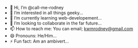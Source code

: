- 👋 Hi, I’m @call-me-rodney
- 👀 I’m interested in all things geeky...
- 🌱 I’m currently learning web-developement...
- 💞️ I’m looking to collaborate in the far future...
- 📫 How to reach me: You can email; kwmrodney@gmail.com
- 😄 Pronouns: He/Him...
- ⚡ Fun fact: Am an ambivert...

<!---
call-me-rodney/call-me-rodney is a ✨ special ✨ repository because its `README.md` (this file) appears on your GitHub profile.
You can click the Preview link to take a look at your changes.
--->
